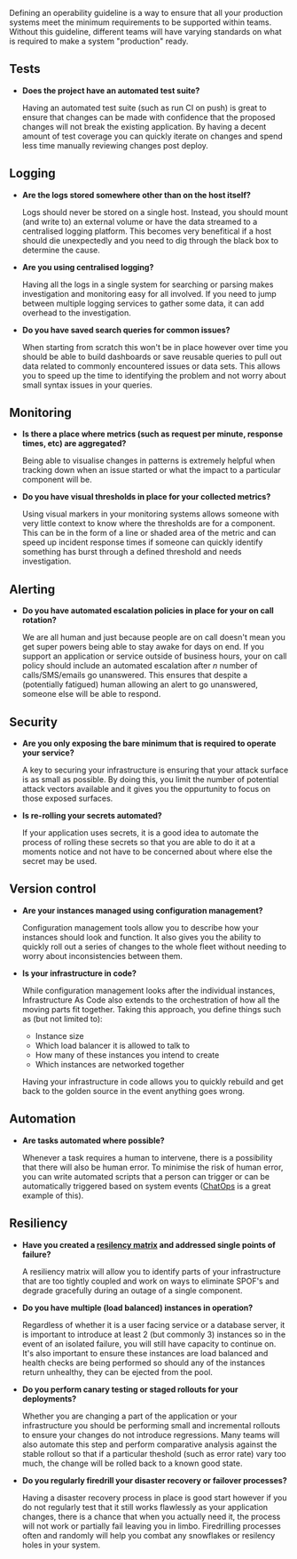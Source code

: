 Defining an operability guideline is a way to ensure that all your production
systems meet the minimum requirements to be supported within teams. Without this
guideline, different teams will have varying standards on what is required to
make a system "production" ready.

## Tests

- **Does the project have an automated test suite?**

  Having an automated test suite (such as run CI on push) is great to ensure
  that changes can be made with confidence that the proposed changes will not
  break the existing application. By having a decent amount of test coverage you
  can quickly iterate on changes and spend less time manually reviewing changes
  post deploy.

## Logging

- **Are the logs stored somewhere other than on the host itself?**

  Logs should never be stored on a single host. Instead, you should mount (and
  write to) an  external volume or have the data streamed to a centralised
  logging platform.  This becomes very benefitical if a host should die
  unexpectedly and you need to dig through the black box to determine the
  cause.

- **Are you using centralised logging?**

  Having all the logs in a single system for searching or parsing makes
  investigation and monitoring easy for all involved. If you need to jump
  between multiple logging services to gather some data, it can add overhead to
  the investigation.

- **Do you have saved search queries for common issues?**

  When starting from scratch this won't be in place however over time you should
  be able to build dashboards or save reusable queries to pull out data related
  to commonly encountered issues or data sets. This allows you to speed up the
  time to identifying the problem and not worry about small syntax issues in
  your queries.

## Monitoring

- **Is there a place where metrics (such as request per minute, response times,
  etc) are aggregated?**

  Being able to visualise changes in patterns is extremely helpful when tracking
  down when an issue started or what the impact to a particular component will
  be.

- **Do you have visual thresholds in place for your collected metrics?**

  Using visual markers in your monitoring systems allows someone with very
  little context to know where the thresholds are for a component. This can be
  in the form of a line or shaded area of the metric and can speed up incident
  response times if someone can quickly identify something has burst through a
  defined threshold and needs investigation.

## Alerting

- **Do you have automated escalation policies in place for your on call
  rotation?**

  We are all human and just because people are on call doesn't mean you get
  super powers being able to stay awake for days on end. If you support an
  application or service outside of business hours, your on call policy should
  include an automated escalation after _n_ number of calls/SMS/emails go
  unanswered. This ensures that despite a (potentially fatigued) human allowing
  an alert to go unanswered, someone else will be able to respond.

## Security

- **Are you only exposing the bare minimum that is required to operate your
  service?**

  A key to securing your infrastructure is ensuring that your attack surface is
  as small as possible. By doing this, you limit the number of potential attack
  vectors available and it gives you the oppurtunity to focus on those exposed
  surfaces.

- **Is re-rolling your secrets automated?**

  If your application uses secrets, it is a good idea to automate the process of
  rolling these secrets so that you are able to do it at a moments notice and
  not have to be concerned about where else the secret may be used.

## Version control

- **Are your instances managed using configuration management?**

  Configuration management tools allow you to describe how your instances
  should look and function. It also gives you the ability to quickly roll out a
  series of changes to the whole fleet without needing to worry about
  inconsistencies between them.

- **Is your infrastructure in code?**

  While configuration management looks after the individual instances,
  Infrastructure As Code also extends to the orchestration of how all the moving
  parts fit together. Taking this approach, you define things such as (but not
  limited to):

    - Instance size
    - Which load balancer it is allowed to talk to
    - How many of these instances you intend to create
    - Which instances are networked together

  Having your infrastructure in code allows you to quickly rebuild and get back
  to the golden source in the event anything goes wrong.

## Automation

- **Are tasks automated where possible?**

  Whenever a task requires a human to intervene, there is a possibility that
  there will also be human error. To minimise the risk of human error, you can
  write automated scripts that a person can trigger or can be automatically
  triggered based on system events
  ([ChatOps](https://speakerdeck.com/jnewland/chatops-at-github) is a great
  example of this).

## Resiliency

- **Have you created a [resilency
  matrix](https://speakerdeck.com/sirupsen/dockercon-2015-resilient-routing-and-discovery)
  and addressed single points of failure?**

  A resiliency matrix will allow you to identify parts of your infrastructure
  that are too tightly coupled and work on ways to eliminate SPOF's and degrade
  gracefully during an outage of a single component.

- **Do you have multiple (load balanced) instances in operation?**

  Regardless of whether it is a user facing service or a database
  server, it is important to introduce at least 2 (but commonly 3) instances so
  in the event of an isolated failure, you will still have capacity to continue
  on. It's also important to ensure these instances are load balanced and health
  checks are being performed so should any of the instances return unhealthy,
  they can be ejected from the pool.

- **Do you perform canary testing or staged rollouts for your deployments?**

  Whether you are changing a part of the application or your infrastructure you
  should be performing small and incremental rollouts to ensure your changes do
  not introduce regressions. Many teams will also automate this step and perform
  comparative analysis against the stable rollout so that if a particular
  theshold (such as error rate) vary too much, the change will be rolled back to
  a known good state.

- **Do you regularly firedrill your disaster recovery or failover processes?**

  Having a disaster recovery process in place is good start however if you do
  not regularly test that it still works flawlessly as your application changes,
  there is a chance that when you actually need it, the process will not work or
  partially fail leaving you in limbo. Firedrilling processes often and randomly
  will help you combat any snowflakes or resilency holes in your system.

